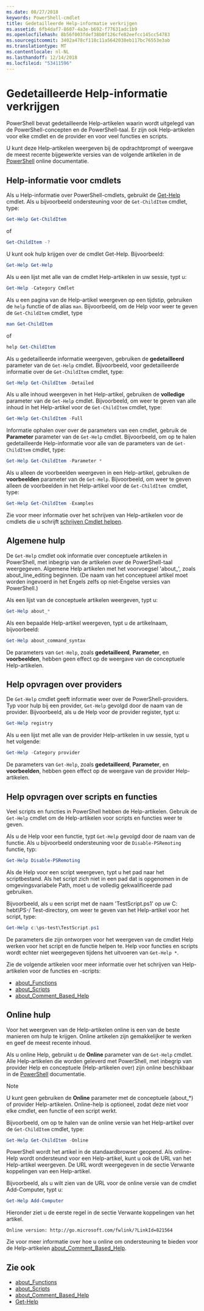 ```yaml
---
ms.date: 08/27/2018
keywords: PowerShell-cmdlet
title: Gedetailleerde Help-informatie verkrijgen
ms.assetid: 6fb4daf7-8607-4a3e-b692-f77631adc1b9
ms.openlocfilehash: 8b56f003fdef38b0f126cfe82eefcc145cc54783
ms.sourcegitcommit: 3402a478cf118c11a5642038eb117bc76553e3ab
ms.translationtype: MT
ms.contentlocale: nl-NL
ms.lasthandoff: 12/14/2018
ms.locfileid: "53411596"
---
```

# <a name="getting-detailed-help-information"></a>Gedetailleerde Help-informatie verkrijgen

PowerShell bevat gedetailleerde Help-artikelen waarin wordt uitgelegd van de PowerShell-concepten en de PowerShell-taal. Er zijn ook Help-artikelen voor elke cmdlet en de provider en voor veel functies en scripts.

U kunt deze Help-artikelen weergeven bij de opdrachtprompt of weergave de meest recente bijgewerkte versies van de volgende artikelen in de [PowerShell](/powershell/scripting/overview) online documentatie.

## <a name="getting-help-for-cmdlets"></a>Help-informatie voor cmdlets

Als u Help-informatie over PowerShell-cmdlets, gebruikt de [Get-Help](/powershell/module/microsoft.powershell.core/Get-Help) cmdlet. Als u bijvoorbeeld ondersteuning voor de `Get-ChildItem` cmdlet, type:

```powershell
Get-Help Get-ChildItem
```

of

```powershell
Get-ChildItem -?
```

U kunt ook hulp krijgen over de cmdlet Get-Help. Bijvoorbeeld:

```powershell
Get-Help Get-Help
```

Als u een lijst met alle van de cmdlet Help-artikelen in uw sessie, typt u:

```powershell
Get-Help -Category Cmdlet
```

Als u een pagina van de Help-artikel weergeven op een tijdstip, gebruiken de `help` functie of de alias `man`.
Bijvoorbeeld, om de Help voor weer te geven de `Get-ChildItem` cmdlet, type

```powershell
man Get-ChildItem
```

of

```powershell
help Get-ChildItem
```

Als u gedetailleerde informatie weergeven, gebruiken de **gedetailleerd** parameter van de `Get-Help` cmdlet. Bijvoorbeeld, voor gedetailleerde informatie over de `Get-ChildItem` cmdlet, type:

```powershell
Get-Help Get-ChildItem -Detailed
```

Als u alle inhoud weergeven in het Help-artikel, gebruiken de **volledige** parameter van de `Get-Help` cmdlet. Bijvoorbeeld, om weer te geven van alle inhoud in het Help-artikel voor de `Get-ChildItem` cmdlet, type:

```powershell
Get-Help Get-ChildItem -Full
```

Informatie ophalen over over de parameters van een cmdlet, gebruik de **Parameter** parameter van de `Get-Help` cmdlet. Bijvoorbeeld, om op te halen gedetailleerde Help-informatie voor alle van de parameters van de `Get-ChildItem` cmdlet, type:

```powershell
Get-Help Get-ChildItem -Parameter *
```

Als u alleen de voorbeelden weergeven in een Help-artikel, gebruiken de **voorbeelden** parameter van de `Get-Help`.
Bijvoorbeeld, om weer te geven alleen de voorbeelden in het Help-artikel voor de `Get-ChildItem `cmdlet, type:

```powershell
Get-Help Get-ChildItem -Examples
```

Zie voor meer informatie over het schrijven van Help-artikelen voor de cmdlets die u schrijft [schrijven Cmdlet helpen](/powershell/developer/help/writing-help-for-windows-powershell-cmdlets).

## <a name="getting-conceptual-help"></a>Algemene hulp

De `Get-Help` cmdlet ook informatie over conceptuele artikelen in PowerShell, met inbegrip van de artikelen over de PowerShell-taal weergegeven. Algemene Help artikelen met het voorvoegsel 'about_', zoals about_line_editing beginnen. (De naam van het conceptueel artikel moet worden ingevoerd in het Engels zelfs op niet-Engelse versies van PowerShell.)

Als een lijst van de conceptuele artikelen weergeven, typt u:

```powershell
Get-Help about_*
```

Als een bepaalde Help-artikel weergeven, typt u de artikelnaam, bijvoorbeeld:

```powershell
Get-Help about_command_syntax
```

De parameters van `Get-Help`, zoals **gedetailleerd**, **Parameter**, en **voorbeelden**, hebben geen effect op de weergave van de conceptuele Help-artikelen.

## <a name="getting-help-about-providers"></a>Help opvragen over providers

De `Get-Help` cmdlet geeft informatie weer over de PowerShell-providers. Typ voor hulp bij een provider, `Get-Help` gevolgd door de naam van de provider. Bijvoorbeeld, als u de Help voor de provider register, typt u:

```powershell
Get-Help registry
```

Als u een lijst met alle van de provider Help-artikelen in uw sessie, typt u het volgende:

```powershell
Get-Help -Category provider
```

De parameters van `Get-Help`, zoals **gedetailleerd**, **Parameter**, en **voorbeelden**, hebben geen effect op de weergave van de provider Help-artikelen.

## <a name="getting-help-about-scripts-and-functions"></a>Help opvragen over scripts en functies

Veel scripts en functies in PowerShell hebben de Help-artikelen. Gebruik de `Get-Help` cmdlet om de Help-artikelen voor scripts en functies weer te geven.

Als u de Help voor een functie, typt `Get-Help` gevolgd door de naam van de functie. Als u bijvoorbeeld ondersteuning voor de `Disable-PSRemoting` functie, typ:

```powershell
Get-Help Disable-PSRemoting
```

Als de Help voor een script weergeven, typt u het pad naar het scriptbestand. Als het script zich niet in een pad dat is opgenomen in de omgevingsvariabele Path, moet u de volledig gekwalificeerde pad gebruiken.

Bijvoorbeeld, als u een script met de naam 'TestScript.ps1' op uw C: hebt\\PS-/ Test-directory, om weer te geven van het Help-artikel voor het script, type:

```powershell
Get-Help c:\ps-test\TestScript.ps1
```

De parameters die zijn ontworpen voor het weergeven van de cmdlet Help werken voor het script en de functie helpen te. Help voor functies en scripts wordt echter niet weergegeven tijdens het uitvoeren van `Get-Help *`.

Zie de volgende artikelen voor meer informatie over het schrijven van Help-artikelen voor de functies en -scripts:

- [about_Functions](/powershell/module/microsoft.powershell.core/about/about_functions)
- [about_Scripts](/powershell/module/microsoft.powershell.core/about/about_scripts)
- [about_Comment_Based_Help](/powershell/module/microsoft.powershell.core/about/about_comment_based_help)

## <a name="getting-help-online"></a>Online hulp

Voor het weergeven van de Help-artikelen online is een van de beste manieren om hulp te krijgen. Online artikelen zijn gemakkelijker te werken en geef de meest recente inhoud.

Als u online Help, gebruikt u de **Online** parameter van de `Get-Help` cmdlet. Alle Help-artikelen die worden geleverd met PowerShell, met inbegrip van provider Help en conceptuele (Help-artikelen over) zijn online beschikbaar in de [PowerShell](/powershell/scripting/powershell-scripting) documentatie.

> [!NOTE]
> U kunt geen gebruiken de **Online** parameter met de conceptuele (about_\*) of provider Help-artikelen.
> Online-help is optioneel, zodat deze niet voor elke cmdlet, een functie of een script werkt.

Bijvoorbeeld, om op te halen van de online versie van het Help-artikel over de `Get-ChildItem` cmdlet, type:

```powershell
Get-Help Get-ChildItem -Online
```

PowerShell wordt het artikel in de standaardbrowser geopend. Als online-Help wordt ondersteund voor een Help-artikel, kunt u ook de URL van het Help-artikel weergeven. De URL wordt weergegeven in de sectie Verwante koppelingen van een Help-artikel.

Bijvoorbeeld, als u wilt zien van de URL voor de online versie van de cmdlet Add-Computer, typt u:

```powershell
Get-Help Add-Computer
```

Hieronder ziet u de eerste regel in de sectie Verwante koppelingen van het artikel.

```Output
Online version: http://go.microsoft.com/fwlink/?LinkId=821564
```

Zie voor meer informatie over hoe u online om ondersteuning te bieden voor de Help-artikelen [about_Comment_Based_Help](/powershell/module/microsoft.powershell.core/about/about_comment_based_help).

## <a name="see-also"></a>Zie ook

- [about_Functions](/powershell/module/microsoft.powershell.core/about/about_functions)
- [about_Scripts](/powershell/module/microsoft.powershell.core/about/about_scripts)
- [about_Comment_Based_Help](/powershell/module/microsoft.powershell.core/about/about_comment_based_help)
- [Get-Help](/powershell/module/microsoft.powershell.core/get-help)

